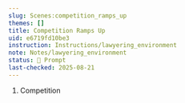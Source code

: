 ```yaml
---
slug: Scenes:competition_ramps_up
themes: []
title: Competition Ramps Up
uid: e6719fd10be3
instruction: Instructions/lawyering_environment
note: Notes/lawyering_environment
status: 💬 Prompt
last-checked: 2025-08-21
---
```

1. Competition
